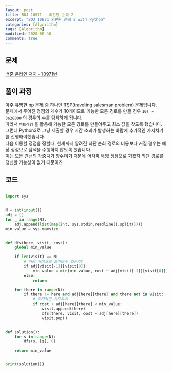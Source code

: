 ```yaml
---
layout: post
title: BOJ 10971 - 외판원 순회 2
excerpt: "BOJ 10971 외판원 순회 2 with Python"
categories: [Algorithm]
tags: [Algorithm]
modified: 2020-06-10
comments: true
---
```


## 문제
[백준 온라인 저지 - 10971번](https://www.acmicpc.net/problem/10971)

## 풀이 과정
아주 유명한 np 문제 중 하나인 TSP(traveling salesman problem) 문제입니다. <br>
문제에서 주어진 정점의 개수가 10개이므로 가능한 모든 경로를 만들 경우 `10! = 3628800` 의 경우의 수를 탐색하게 됩니다. <br>
따라서 `백트래킹` 을 활용해 가능한 모든 경로를 만들어주고 최소 값을 찾도록 했습니다. <br>
그런데 Python3로 그냥 제출할 경우 시간 초과가 발생하는 바람에 추가적인 가지치기를 진행해야했습니다. <br>
다음 이동할 정점을 정할때, 현재까지 알려진 촤단 순회 경로의 비용보다 커질 경우는 해당 정점으로 탐색을 수행하지 않도록 했습니다. <br>
이는 모든 간선의 가중치가 양수이기 때문에 어차피 해당 정점으로 가봤자 최단 경로를 갱신할 가능성이 없기 때문이죠 <br>


## 코드

~~~ python

import sys


N = int(input())
adj = []
for _ in range(N):
    adj.append(list(map(int, sys.stdin.readline().split())))
min_value = sys.maxsize


def dfs(here, visit, cost):
    global min_value

    if len(visit) == N:
        # 처음 지점으로 돌아갈수 있는가?
        if adj[visit[-1]][visit[0]]:
            min_value = min(min_value, cost + adj[visit[-1]][visit[0]])
        else:
            return

    for there in range(N):
        if there != here and adj[here][there] and there not in visit:
            # 추가적인 가지치기
            if cost + adj[here][there] < min_value:
                visit.append(there)
                dfs(there, visit, cost + adj[here][there])
                visit.pop()


def solution():
    for s in range(N):
        dfs(s, [s], 0)

    return min_value


print(solution())

~~~